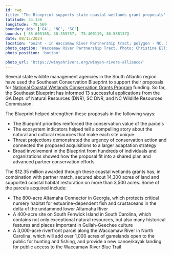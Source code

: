 ```yaml
---
id: cwg
title: 'The Blueprint supports state coastal wetlands grant proposals'
latitude: 34.136
longitude: -78.569
boundary_ids: ['GA', 'NC', 'SC']
bounds: [-85.605165, 30.355757, -75.400119, 36.588137]
date: 08/13/2024
location: 'point - in Waccamaw River Partnership tract; polygon - NC, SC, GA boundaries'
photo_caption: 'Waccamaw River Partnership Tract. Photo: Christine Ellis, Winyah Rivers Alliance, used with permission.'
photo_position: 'bottom'

photo_url: 'https://winyahrivers.org/winyah-rivers-alliance/'
---
```


Several state wildlife management agencies in the South Atlantic region have used the Southeast Conservation Blueprint to support their proposals for [National Coastal Wetlands Conservation Grants Program](https://www.fws.gov/service/national-coastal-wetlands-conservation-grants) funding. So far, the Southeast Blueprint has informed 13 successful applications from the GA Dept. of Natural Resources (DNR), SC DNR, and NC Wildlife Resources Commission.

The Blueprint helped strengthen these proposals in the following ways:

- The Blueprint priorities reinforced the conservation value of the parcels
- The ecosystem indicators helped tell a compelling story about the natural and cultural resources that make each site unique
- Threat projections demonstrated the urgency of conservation action and connected the proposed acquisitions to a larger adaptation strategy
- Broad involvement in the Blueprint from hundreds of individuals and organizations showed how the proposal fit into a shared plan and advanced partner conservation efforts

The $12\.35 million awarded through these coastal wetlands grants has, in combination with partner match, secured about 14,300 acres of land and supported coastal habitat restoration on more than 3,500 acres. Some of the parcels acquired include:

- The 800-acre Altamaha Connector in Georgia, which protects critical nursery habitat for estuarine-dependent fish and crustaceans in the delta of the undammed lower Altamaha River
- A 400-acre site on South Fenwick Island in South Carolina, which contains not only exceptional natural resources, but also many historical features and places important in Gullah-Geechee culture
- A 3,000-acre riverfront parcel along the Waccamaw River in North Carolina, which will add over 1,000 acres of gamelands open to the public for hunting and fishing, and provide a new canoe/kayak landing for public access to the Waccamaw River Blue Trail
